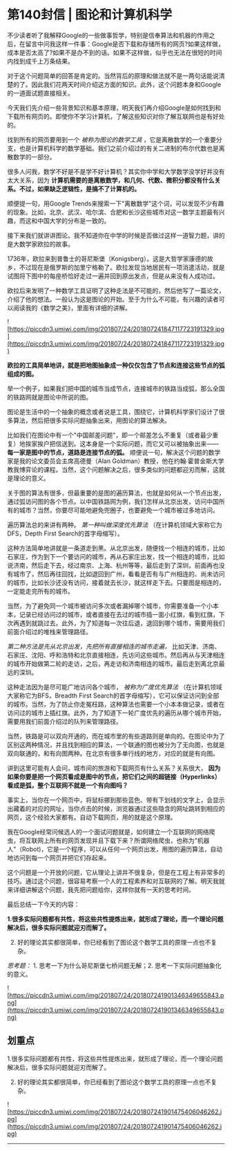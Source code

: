 # 第140封信 | 图论和计算机科学

不少读者听了我解释Google的一些做事哲学，特别是信奉算法和机器的作用之后，在留言中问我这样一件事：Google是否下载和存储所有的网页?如果这样做，成本是否太高了?如果不是办不到的话。如果不这样做，似乎也无法在很短的时间内找到成千上万条结果。

对于这个问题简单的回答是肯定的。当然背后的原理和做法就不是一两句话能说清楚的了。因此我们花两天时间介绍这方面的知识。此外，这个问题本身和Google的一道面试题直接相关。

今天我们先介绍一些背景知识和基本原理，明天我们再介绍Google是如何找到和下载所有网页的。即使你不学习计算机，了解这些知识对你了解互联网也是有好处的。

找到所有的网页要用到一个 *被称为图论的数学工具* ，它是离散数学的一个重要分支，也是计算机科学的数学基础。我们之前介绍过的有关二进制的布尔代数也是离散数学的一部分。

很多人问我，数学不好是不是学不好计算机？其实你中学和大学数学没学好并没有太大关系，因为 **计算机需要的是离散数学，和几何、代数、微积分都没有什么关系。不过，如果缺乏逻辑性，是搞不了计算机的。**

顺便提一句，用Google Trends来搜索一下"离散数学"这个词，可以发现不少有趣的现象。比如，北京、武汉、哈尔滨、合肥和长沙这些城市对这一数学主题最有兴趣，而这和中国大学的分布是一致的。

接下来我们就讲讲图论。我不知道你在中学的时候是否做过这样一道智力题，讲的是大数学家欧拉的故事。

1736年，欧拉来到普鲁士的哥尼斯堡（Konigsberg）。这是大哲学家康德的故乡，不过现在是俄罗斯的加里宁格勒了。欧拉发现当地居民有一项消遣活动，就是试图将下图中的每座桥恰好走过一遍并回到原出发点，但是从来没有人成功过。

欧拉后来发明了一种数学工具证明了这种走法是不可能的，然后他写了一篇论文，介绍了他的想法。一般认为这是图论的开始。至于为什么不可能，有兴趣的读者可以阅读我的《数学之美》，里面有详细的讲解。

![https://piccdn3.umiwi.com/img/201807/24/201807241847117723191329.jpg](https://piccdn3.umiwi.com/img/201807/24/201807241847117723191329.jpg)

 **欧拉的工具简单地讲，就是把地图抽象成一种仅仅包含了节点和连接这些节点的弧组成的图。**

举一个例子，如果我们把中国的城市当成节点，连接城市的铁路当成弧，那么全国的铁路网就是图论中所说的图。

图论是生活中的一个抽象的概念或者说是工具，围绕它，计算机科学家们设计了很多算法，然后把很多实际问题抽象出来，用图论的算法解决。

比如我们在图论中有一个"中国邮差问题"，即一个邮差怎么不重复（或者最少重复）地挨家挨户把信送到。这本身是一个实际问题，而它又可以被抽象出来—— **每一家是图中的节点，道路是连接节点的弧。** 顺便说一句，解决这个问题的数学家是我的论文委员会主席高德曼（Alan Goldman）教授，他在约翰∙霍普金斯大学教我博弈论的课程。当然，这个问题解决之后，很多类似的问题都迎刃而解，这就是理论的意义。

关于图的算法有很多，但最重要的是图的遍历算法，也就是如何从一个节点出发，通过弧访问图的各个节点。以中国铁路网为例，我们怎样从北京出发，访问中国所有的城市？当然，你要尽可能地避免兜圈子，也要避免一个城市被过多地访问。

遍历算法总的来讲有两种。 *第一种叫做深度优先算法* （在计算机领域大家称它为DFS，Depth First Search的首字母缩写）。

这种方法简单地讲就是一条道走到黑。从北京出发，随便找一个相连的城市，比如石家庄，作为到下一个要访问的城市，再从石家庄出发，找一个相连的城市，比如说济南，然后走下去，经过南京、上海、杭州等等，最后走到了深圳，前面再也没有城市了，然后再往回找，比如退回到广州，看看是否有与广州相连的、尚未访问的城市，比如长沙还没有访问，接着就去长沙，就这样走下去。只要图是相连的，一定能走完所有的城市。

当然，为了避免同一个城市被访问多次或者漏掉哪个城市，你需要准备一个小本本，记录已经访问过的城市，或者直接在去过的城市插一面小红旗，看到红旗，下次再遇到就跳过去。此外，为了知道每一次往后退，退回到哪个城市，需要用我们前面介绍过的堆栈来管理路径。

 *第二种方法是先从北京出发，先把所有直接相连的城市走遍，* 比如天津、济南、石家庄、沈阳、呼和浩特和北京直接相连，先访问这些城市。然后再从与天津相连的城市开始做第二轮的走访，之后，再走访和济南相连的城市。最后走到离北京最远的深圳。

这种走法因为是尽可能广地访问各个城市， *被称为广度优先算法* （在计算机领域大家称它为BFS，Breadth First Search的首字母缩写），它可以保证访问到全部的城市。当然，为了防止你走冤枉路，这种算法也需要一个小本本做记录，或者在访问过的城市上插红旗。此外，为了知道下一轮广度优先的遍历从哪个城市开始，需要用我们前面介绍过的队列来管理路径。

当然，铁路是可以双向开通的，而在城市里的有些道路则是单向的。在图论中为了区别这两种情况，并且找到相应的算法，一个联通的图也被分为了无向图，也就是双向联通的，和有向图两种。在北京有很多单行线的地方，对应的就是有向图。

讲到这里可能有人会问，城市间的旅游和下载网页有什么关系？关系很大， **因为如果你要是把一个网页看成是图中的节点，把它们之间的超链接（Hyperlinks）看成是弧，整个互联网不就是一个有向图吗？**

事实上，当你在一个网页中，将鼠标挪到那些蓝色、带有下划线的文字上，会显示出藏着的对应的网址，当你点击的时候，浏览器通过这些隐含的网址跳转到相应的网页，这个经验大家都有。自动下载网页，用的就是这个原理。

我在Google经常问候选人的一个面试问题就是，如何建立一个互联网的网络爬虫，将互联网上所有的网页发现并且下载下来？所谓网络爬虫，也称为"机器人"（Robot)，它是一个程序，可以从任何一个网页出发，用图的遍历算法，自动地访问到每一个网页并把它们存起来。

这个问题是一个开放的问题，它从理论上讲并不很复杂，但是在工程上有非常多的技巧。通过这个问题，很容易考察一个人的工程素养和对互联网的了解。明天我就来详细讲解这个问题，我先把问题给你，这样你就有一天的思考时间。

最后总结一下今天的内容：

 **1.很多实际问题都有共性，将这些共性提炼出来，就形成了理论，而一个理论问题解决后，很多实际问题就迎刃而解了。**

2. 好的理论其实都很简单，你已经看到了图论这个数学工具的原理一点也不复杂。

 *思考题：* 1. 思考一下为什么哥尼斯堡七桥问题无解；2. 思考一下实际问题抽象化的意义。

![https://piccdn3.umiwi.com/img/201807/24/201807241901346349655843.png](https://piccdn3.umiwi.com/img/201807/24/201807241901346349655843.png)

## 划重点

1.很多实际问题都有共性，将这些共性提炼出来，就形成了理论，而一个理论问题解决后，很多实际问题就迎刃而解了。

2. 好的理论其实都很简单，你已经看到了图论这个数学工具的原理一点也不复杂。

![https://piccdn3.umiwi.com/img/201807/24/201807241901475406046262.jpg](https://piccdn3.umiwi.com/img/201807/24/201807241901475406046262.jpg)

---
